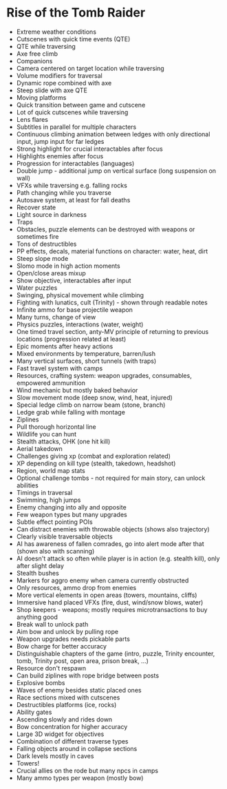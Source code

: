 # Rise of the Tomb Raider

- Extreme weather conditions
- Cutscenes with quick time events (QTE)
- QTE while traversing
- Axe free climb
- Companions
- Camera centered on target location while traversing
- Volume modifiers for traversal
- Dynamic rope combined with axe
- Steep slide with axe QTE
- Moving platforms
- Quick transition between game and cutscene
- Lot of quick cutscenes while traversing
- Lens flares
- Subtitles in parallel for multiple characters
- Continuous climbing animation between ledges with only directional input, jump input for far ledges
- Strong highlight for crucial interactables after focus
- Highlights enemies after focus
- Progression for interactables (languages)
- Double jump - additional jump on vertical surface (long suspension on wall) 
- VFXs while traversing e.g. falling rocks
- Path changing while you traverse
- Autosave system, at least for fall deaths
- Recover state
- Light source in darkness
- Traps
- Obstacles, puzzle elements can be destroyed with weapons or sometimes fire
- Tons of destructibles
- PP effects, decals, material functions on character: water, heat, dirt
- Steep slope mode
- Slomo mode in high action moments
- Open/close areas mixup
- Show objective, interactables after input
- Water puzzles
- Swinging, physical movement while climbing
- Fighting with lunatics, cult (Trinity) - shown through readable notes
- Infinite ammo for base projectile weapon
- Many turns, change of view
- Physics puzzles, interactions (water, weight)
- One timed travel section, anty-MV principle of returning to previous locations (progression related at least)
- Epic moments after heavy actions
- Mixed environments by temperature, barren/lush
- Many vertical surfaces, short tunnels (with traps)
- Fast travel system with camps
- Resources, crafting system: weapon upgrades, consumables, empowered ammunition
- Wind mechanic but mostly baked behavior
- Slow movement mode (deep snow, wind, heat, injured)
- Special ledge climb on narrow beam (stone, branch)
- Ledge grab while falling with montage
- Ziplines
- Pull thorough horizontal line
- Wildlife you can hunt
- Stealth attacks, OHK (one hit kill)
- Aerial takedown
- Challenges giving xp (combat and exploration related)
- XP depending on kill type (stealth, takedown, headshot)
- Region, world map stats
- Optional challenge tombs - not required for main story, can unlock abilities
- Timings in traversal
- Swimming, high jumps
- Enemy changing into ally and opposite
- Few weapon types but many upgrades
- Subtle effect pointing POIs
- Can distract enemies with throwable objects (shows also trajectory)
- Clearly visible traversable objects
- AI has awareness of fallen comrades, go into alert mode after that (shown also with scanning)
- AI doesn't attack so often while player is in action (e.g. stealth kill), only after slight delay
- Stealth bushes
- Markers for aggro enemy when camera currently obstructed
- Only resources, ammo drop from enemies
- More vertical elements in open areas (towers, mountains, cliffs)
- Immersive hand placed VFXs (fire, dust, wind/snow blows, water)
- Shop keepers - weapons; mostly requires microtransactions to buy anything good
- Break wall to unlock path
- Aim bow and unlock by pulling rope
- Weapon upgrades needs pickable parts
- Bow charge for better accuracy
- Distinguishable chapters of the game (intro, puzzle, Trinity encounter, tomb, Trinity post, open area, prison break, ...)
- Resource don't respawn
- Can build ziplines with rope bridge between posts
- Explosive bombs
- Waves of enemy besides static placed ones
- Race sections mixed with cutscenes
- Destructibles platforms (ice, rocks)
- Ability gates
- Ascending slowly and rides down
- Bow concentration for higher accuracy
- Large 3D widget for objectives
- Combination of different traverse types
- Falling objects around in collapse sections
- Dark levels mostly in caves
- Towers!
- Crucial allies on the rode but many npcs in camps
- Many ammo types per weapon (mostly bow)